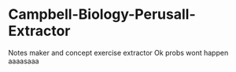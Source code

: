 # Campbell-Biology-Perusall-Extractor
Notes maker and concept exercise extractor
Ok probs wont happen
aaaasaaa
